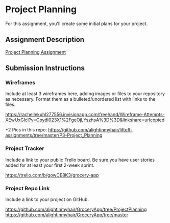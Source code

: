 # Project Planning
For this assignment, you'll create some initial plans for your project.

## Assignment Description
[Project Planning Assignment](https://education.launchcode.org/liftoff/modules/assignments/project-planning)

## Submission Instructions

### Wireframes

Include at least 3 wireframes here, adding images or files to your repository as necessary. Format them as a bulleted/unordered list with links to the files.

https://rachellekuhl277556.invisionapp.com/freehand/Wireframe-Attempts-XEwUxGlcI?v=CpydI023X1%2FgeOjLYszhsA%3D%3D&linkshare=urlcopied

+2 Pics in this repo: https://github.com/alightinmyhair/liftoff-assignments/tree/master/P3-Project_Planning

### Project Tracker

Include a link to your public Trello board. Be sure you have user stories added for at least your first 2-week sprint.

https://trello.com/b/gowCE8K3/grocery-app

### Project Repo Link

Include a link to your project on GitHub.

https://github.com/alightinmyhair/GroceryApp/tree/ProjectPlanning
https://github.com/alightinmyhair/GroceryApp/tree/master
